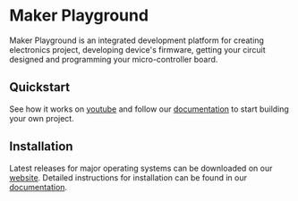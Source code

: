 # Maker Playground

Maker Playground is an integrated development platform for creating electronics project, developing device's firmware, getting your circuit designed and programming your micro-controller board.

## Quickstart

See how it works on [youtube](https://youtu.be/H7rkG30609k) and follow our [documentation](https://docs.makerplayground.io/th) to start building your own project.

## Installation

Latest releases for major operating systems can be downloaded on our [website](https://www.makerplayground.io/#installer-section). Detailed instructions for installation can be found in our [documentation](https://docs.makerplayground.io/th). 